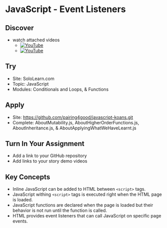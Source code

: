 # JavaScript - Event Listeners

## Discover
-  watch attached videos
	- [![YouTube](https://i.ytimg.com/vi/Mxu04RMBTcw/default.jpg)](https://www.youtube.com/watch?v=Hchx90m5Yes)
	- [![YouTube](https://i.ytimg.com/vi/aYo7YymudpE/default.jpg)](https://www.youtube.com/watch?v=aYo7YymudpE)

## Try
- Site: SoloLearn.com
- Topic: JavaScript
- Modules: Conditionals and Loops, & Functions

## Apply
- Site: https://github.com/pairing4good/javascript-koans.git
- Complete: AboutMutability.js, AboutHigherOrderFunctions.js, AboutInheritance.js, & AboutApplyingWhatWeHaveLearnt.js

## Turn In Your Assignment
- Add a link to your GitHub repository
- Add links to your story demo videos

## Key Concepts
- Inline JavaScript can be added to HTML between `<script>` tags.
- JavaScript withing `<script>` tags is executed right when the HTML page is loaded.
- JavaScript functions are declared when the page is loaded but their behavior is not run until the function is called.
- HTML provides event listeners that can call JavaScript on specific page events.

